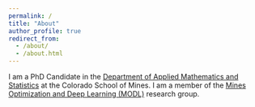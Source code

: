 ```yaml
---
permalink: /
title: "About"
author_profile: true
redirect_from: 
  - /about/
  - /about.html
---
```


I am a PhD Candidate in the [Department of Applied Mathematics and Statistics](https://ams.mines.edu/) at the Colorado School of Mines. I am a member of the [Mines Optimization and Deep Learning (MODL)](https://ams.mines.edu/research/optimization-and-deep-learning/) research group.